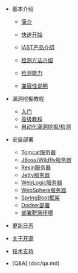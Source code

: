 - 基本介绍
  
  - [简介](doc/tutorial/intro.md)
    
  - [快速开始](doc/tutorial/quickstart.md)
    
  - [IAST产品介绍](doc/tutorial/versions.md)

  - [检测方法介绍](doc/tutorial/method.md)

  - [检测能力](doc/tutorial/detects.md)
    
  - [兼容性说明](doc/tutorial/compat.md)
    
  
- 漏洞挖掘教程
  - [入门](doc/bugbountry/quickstart.md)
  - [高级教程](doc/bugbountry/custom.md)
  - [自动化漏洞挖掘/检测](doc/bugbountry/flag.md)
  
- 安装部署
  - [Tomcat服务器](doc/deploy/tomcat.md)
  - [JBoss/Wildfly服务器](doc/deploy/jboss.md)
  - [Resin服务器](doc/deploy/resin.md)
  - [Jetty服务器](doc/deploy/jetty.md)
  - [WebLogic服务器](doc/deploy/weblogic.md)
  - [WebSphere服务器](doc/deploy/websphere.md)
  - [SpringBoot框架](doc/deploy/springboot.md)
  - [Docker部署](doc/deploy/docker.md)
  - [部署靶场环境](doc/deploy/vulns.md)
  
- [更新日志](doc/changes/changelog.md)

- [关于开源](doc/opensource/opensource.md)

- [技术支持](doc/aboutus/support.md)

- [Q&A] (doc/qa.md)

